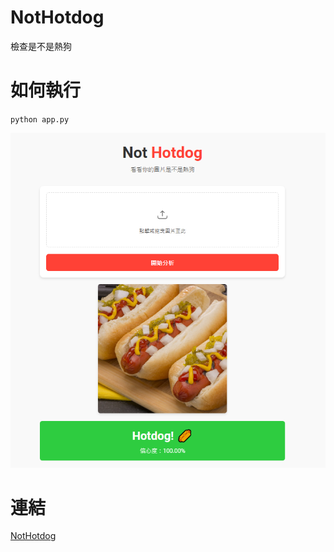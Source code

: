# NotHotdog
檢查是不是熱狗

# 如何執行
`python app.py`

![網頁預覽](web.PNG)

# 連結
[NotHotdog](https://nothotdog-05sc.onrender.com/)


